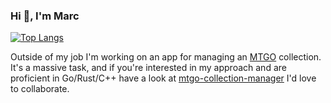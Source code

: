 ### Hi 👋, I'm Marc
[![Top Langs](https://github-readme-stats.vercel.app/api/top-langs/?username=CramBL)](https://github.com/CramBL/github-readme-stats)

Outside of my job I'm working on an app for managing an [MTGO](https://www.mtgo.com/en/mtgo) collection. It's a massive task, and if you're interested in my approach and are proficient in Go/Rust/C++ have a look at [mtgo-collection-manager](https://github.com/CramBL/mtgo-collection-manager/) I'd love to collaborate.

